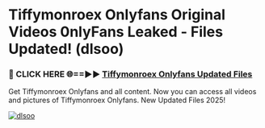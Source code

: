 # Tiffymonroex Onlyfans Original Videos 0nlyFans Leaked - Files Updated! (dlsoo)

<h3>🔴 CLICK HERE 🌐==►► <a href="https://tinyurl.com/ehrbuxhb" rel="nofollow">Tiffymonroex Onlyfans Updated Files</a></h3>

Get Tiffymonroex Onlyfans and all content. Now you can access all videos and pictures of Tiffymonroex Onlyfans. New Updated Files 2025!

[![dlsoo](https://i.imgur.com/lVYEuWS.gif)](https://tinyurl.com/ehrbuxhb)
